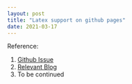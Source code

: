 ```yaml
---
layout: post
title: "Latex support on github pages"
date: 2021-03-17
---
```


Reference:
1. [Github Issue](https://github.com/github/pages-gem/issues/307)
2. [Relevant Blog](http://csega.github.io/mypost/2017/03/28/how-to-set-up-mathjax-on-jekyll-and-github-properly.html)
3. To be continued